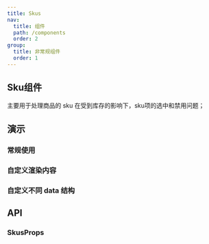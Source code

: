 ```yaml
---
title: Skus
nav:
  title: 组件
  path: /components
  order: 2
group:
  title: 非常规组件
  order: 1
---
```


## Sku组件

主要用于处理商品的 sku 在受到库存的影响下，sku项的选中和禁用问题；

## 演示

### 常规使用

<code src="../demo/skus/demo1.tsx"></code>

### 自定义渲染内容

<code src="../demo/skus/demo2.tsx"></code>

### 自定义不同 data 结构

<code src="../demo/skus/demo3.tsx"></code>

## API

### SkusProps

<API id="Skus"></API>

